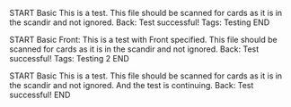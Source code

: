 
<!-- CARD -->
START
Basic
This is a test. This file should be scanned for cards as it is in the scandir and not ignored.
Back: Test successful!
Tags: Testing
END

<!-- CARD -->
START
Basic
Front: This is a test with Front specified. This file should be scanned for cards as it is in the scandir and not ignored.
Back: Test successful!
Tags: Testing 2
END

<!-- CARD -->
START
Basic
This is a test. This file should be scanned for cards as it is in the scandir and not ignored.
And the test is continuing.
Back: Test successful!
END
